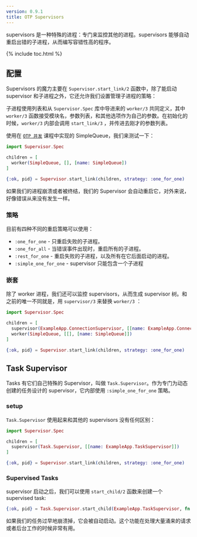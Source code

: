 ```yaml
---
version: 0.9.1
title: OTP Supervisors
---
```


supervisors 是一种特殊的进程：专门来监控其他的进程。supervisors 能够自动重启出错的子进程，从而编写容错性高的程序。

{% include toc.html %}

## 配置
Supervisors 的魔力主要在 `Supervisor.start_link/2` 函数中，除了能启动 supervisor 和子进程之外，它还允许我们设置管理子进程的策略：

子进程使用列表和从 `Supervisor.Spec` 库中导进来的 `worker/3` 共同定义，其中 `worker/3` 函数接受模块名，参数列表，和其他选项作为自己的参数。在初始化的时候，`worker/3` 内部会调用 `start_link/3` ，并传进去刚才的参数列表。

使用在 [`OTP 并发`](../../advanced/otp-concurrency) 课程中实现的 SimpleQueue，我们来测试一下：

```elixir
import Supervisor.Spec

children = [
  worker(SimpleQueue, [], [name: SimpleQueue])
]

{:ok, pid} = Supervisor.start_link(children, strategy: :one_for_one)
```

如果我们的进程崩溃或者被终结，我们的 Supervisor 会自动重启它，对外来说，好像错误从来没有发生一样。

### 策略
目前有四种不同的重启策略可以使用：

- `:one_for_one` - 只重启失败的子进程。
- `:one_for_all` - 当错误事件出现时，重启所有的子进程。
- `:rest_for_one` - 重启失败的子进程，以及所有在它后面启动的进程。
- `:simple_one_for_one` - supervisor 只能包含一个子进程

### 嵌套
除了 worker 进程，我们还可以监控 supervisors，从而生成 supervisor 树。和之前的唯一不同就是，用 `supervisor/3` 来替换 `worker/3` ：

```elixir
import Supervisor.Spec

children = [
  supervisor(ExampleApp.ConnectionSupervisor, [[name: ExampleApp.ConnectionSupervisor]]),
  worker(SimpleQueue, [[], [name: SimpleQueue]])
]

{:ok, pid} = Supervisor.start_link(children, strategy: :one_for_one)
```

## Task Supervisor
Tasks 有它们自己特殊的 Supervisor，叫做 `Task.Supervisor`。作为专门为动态创建的任务设计的 supervisor，它内部使用 `:simple_one_for_one` 策略。

### setup
`Task.Supervisor` 使用起来和其他的 supervisors 没有任何区别：

```elixir
import Supervisor.Spec

children = [
  supervisor(Task.Supervisor, [[name: ExampleApp.TaskSupervisor]])
]

{:ok, pid} = Supervisor.start_link(children, strategy: :one_for_one)
```

### Supervised Tasks
supervisor 启动之后，我们可以使用 `start_child/2` 函数来创建一个 supervised task:

```elixir
{:ok, pid} = Task.Supervisor.start_child(ExampleApp.TaskSupervisor, fn -> background_work end)
```

如果我们的任务过早地崩溃掉，它会被自动启动。这个功能在处理大量涌来的请求或者后台工作的时候非常有用。
